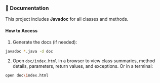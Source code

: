 ### 📄 Documentation

This project includes **Javadoc** for all classes and methods.

#### How to Access

1. Generate the docs (if needed):

```bash
javadoc *.java -d doc
```

2. Open `doc/index.html` in a browser to view class summaries, method details, parameters, return values, and exceptions.
Or in a terminal:

```bash
open doc\index.html
```


